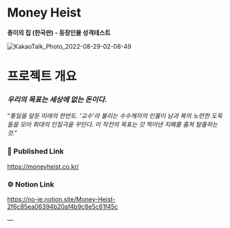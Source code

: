 # Money Heist
**종이의 집 (한국판) - 등장인물 성격테스트**

![KakaoTalk_Photo_2022-08-29-02-08-49](https://user-images.githubusercontent.com/62539910/187086089-47eed83b-8685-437e-80ba-e2dbf524be0e.png)


# 프로젝트 개요

### ***우리의 목표는 세상에 없는 돈이다.***
“*통일을 앞둔 미래의 한반도. '교수'라 불리는 수수께끼의 인물이 남과 북의 노련한 도둑들을 모아 희대의 인질극을 꾸민다. 이 작전의 목표는 갓 찍어낸 지폐를 훔쳐 탈출하는 것.”*

### 📢 Published Link
https://moneyheist.co.kr/

### ⚙ Notion Link
https://no-je.notion.site/Money-Heist-2f6c85ea06394b20af4b9c8e5c61f45c

—